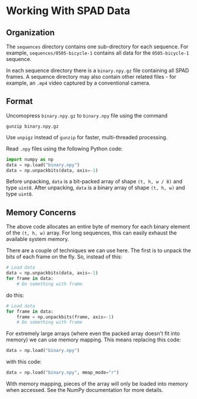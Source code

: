 # Working With SPAD Data

## Organization

The `sequences` directory contains one sub-directory for each sequence. For example, `sequences/0505-bicycle-1` contains all data for the `0505-bicycle-1` sequence.

In each sequence directory there is a `binary.npy.gz` file containing all SPAD frames. A sequence directory may also contain other related files - for example, an `.mp4` video captured by a conventional camera.

## Format

Uncomopress `binary.npy.gz` to `binary.npy` file using the command
```
gunzip binary.npy.gz
```
Use `unpigz` instead of `gunzip` for faster, multi-threaded processing.

Read `.npy` files using the following Python code:
```python
import numpy as np
data = np.load("binary.npy")
data = np.unpackbits(data, axis=-1)
```
Before unpacking, `data` is a bit-packed array of shape `(t, h, w / 8)` and type `uint8`. After unpacking, `data` is a binary array of shape `(t, h, w)` and type `uint8`.

## Memory Concerns

The above code allocates an entire byte of memory for each binary element of the `(t, h, w)` array. For long sequences, this can easily exhaust the available system memory.

There are a couple of techniques we can use here. The first is to unpack the bits of each frame on the fly. So, instead of this:
```python
# Load data
data = np.unpackbits(data, axis=-1)
for frame in data:
    # Do something with frame
```
do this:
```python
# Load data
for frame in data:
    frame = np.unpackbits(frame, axis=-1)
    # Do something with frame
```
For extremely large arrays (where even the packed array doesn't fit into memory) we can use memory mapping. This means replacing this code:
```python
data = np.load("binary.npy")
```
with this code:
```python
data = np.load("binary.npy", mmap_mode="r")
```
With memory mapping, pieces of the array will only be loaded into memory when accessed. See the NumPy documentation for more details.
